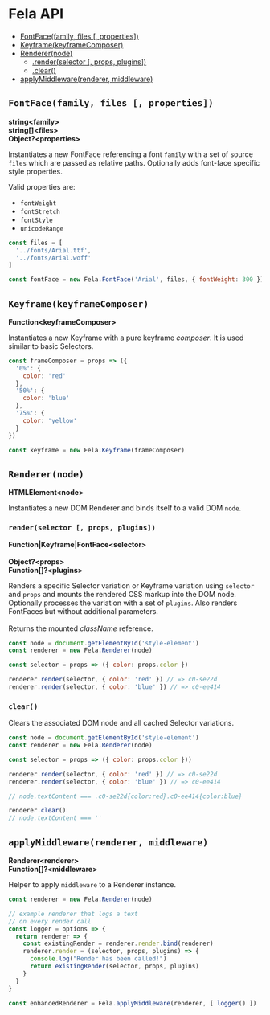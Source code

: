 # Fela API

* [FontFace(family, files [, properties])](#fontfacefamily-files--properties)
* [Keyframe(keyframeComposer)](#keyframekeyframecomposer)
* [Renderer(node)](#renderernode)
  * [.render(selector [, props, plugins])](#renderselector--props-plugins)
  * [.clear()](#clear)
* [applyMiddleware(renderer, middleware)](#applymiddlewarerenderer-middleware)


## `FontFace(family, files [, properties])`
**string\<family>**<br>
**string[]\<files>**<br>
**Object?\<properties>**

Instantiates a new FontFace referencing a font `family` with a set of source `files` which are passed as relative paths. Optionally adds font-face specific style properties.

Valid properties are:
* `fontWeight`
* `fontStretch`
* `fontStyle`
* `unicodeRange`

```javascript
const files = [
  '../fonts/Arial.ttf',
  '../fonts/Arial.woff'
]

const fontFace = new Fela.FontFace('Arial', files, { fontWeight: 300 })
```

## `Keyframe(keyframeComposer)`
**Function\<keyframeComposer>**

Instantiates a new Keyframe with a pure keyframe *composer*. It is used similar to basic Selectors.

```javascript
const frameComposer = props => ({
  '0%': {
    color: 'red'
  },
  '50%': {
    color: 'blue'
  },
  '75%': {
    color: 'yellow'
  }
})

const keyframe = new Fela.Keyframe(frameComposer)
```


## `Renderer(node)`
**HTMLElement\<node>**<br>

Instantiates a new DOM Renderer and binds itself to a valid DOM `node`.

### `render(selector [, props, plugins])`
**Function|Keyframe|FontFace\<selector>**<br><br>
**Object?\<props>**<br>
**Function[]?\<plugins>**

Renders a specific Selector variation or Keyframe variation using `selector` and `props` and mounts the rendered CSS markup into the DOM node. Optionally processes the variation with a set of  `plugins`. Also renders FontFaces but without additional parameters.<br><br>
Returns the mounted *className* reference.
```javascript
const node = document.getElementById('style-element')
const renderer = new Fela.Renderer(node)

const selector = props => ({ color: props.color })

renderer.render(selector, { color: 'red' }) // => c0-se22d
renderer.render(selector, { color: 'blue' }) // => c0-ee414
```

### `clear()`

Clears the associated DOM node and all cached Selector variations.
```javascript
const node = document.getElementById('style-element')
const renderer = new Fela.Renderer(node)

const selector = props => ({ color: props.color }))

renderer.render(selector, { color: 'red' }) // => c0-se22d
renderer.render(selector, { color: 'blue' }) // => c0-ee414

// node.textContent === .c0-se22d{color:red}.c0-ee414{color:blue}

renderer.clear()
// node.textContent === ''
```

## `applyMiddleware(renderer, middleware)`
**Renderer\<renderer>**<br>
**Function[]?\<middleware>**

Helper to apply `middleware` to a Renderer instance.

```javascript
const renderer = new Fela.Renderer(node)

// example renderer that logs a text
// on every render call
const logger = options => {
  return renderer => {
    const existingRender = renderer.render.bind(renderer)
    renderer.render = (selector, props, plugins) => {
      console.log("Render has been called!")
      return existingRender(selector, props, plugins)
    }
  }
}

const enhancedRenderer = Fela.applyMiddleware(renderer, [ logger() ])
```
